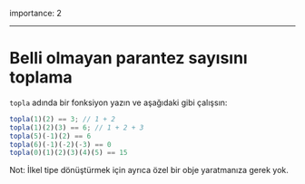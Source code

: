 importance: 2

---

# Belli olmayan parantez sayısını toplama

`topla` adında bir fonksiyon yazın ve aşağıdaki gibi çalışsın:

```js
topla(1)(2) == 3; // 1 + 2
topla(1)(2)(3) == 6; // 1 + 2 + 3
topla(5)(-1)(2) == 6
topla(6)(-1)(-2)(-3) == 0
topla(0)(1)(2)(3)(4)(5) == 15
```

Not: İlkel tipe dönüştürmek için ayrıca özel bir obje yaratmanıza gerek yok.
